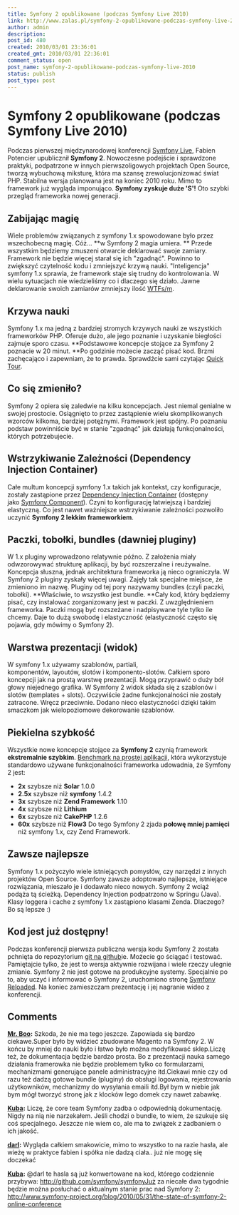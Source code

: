 ```yaml
---
title: Symfony 2 opublikowane (podczas Symfony Live 2010)
link: http://www.zalas.pl/symfony-2-opublikowane-podczas-symfony-live-2010
author: admin
description: 
post_id: 480
created: 2010/03/01 23:36:01
created_gmt: 2010/03/01 22:36:01
comment_status: open
post_name: symfony-2-opublikowane-podczas-symfony-live-2010
status: publish
post_type: post
---
```


<!--Podczas pierwszej międzynarodowej konferencji Symfony Live, Fabien Potencier upublicznił Symfony 2. Nowoczesne podejście i sprawdzone praktyki, podpatrzone w innych pierwszoligowych projektach Open Source, tworzą wybuchową miksturę, która ma szansę zrewolucjonizować świat PHP.-->

# Symfony 2 opublikowane (podczas Symfony Live 2010)

Podczas pierwszej międzynarodowej konferencji [Symfony Live](/symfony-live-2010), Fabien Potencier upublicznił **Symfony 2**. Nowoczesne podejście i sprawdzone praktyki, podpatrzone w innych pierwszoligowych projektach Open Source, tworzą wybuchową miksturę, która ma szansę zrewolucjonizować świat PHP. Stabilna wersja planowana jest na koniec 2010 roku. Mimo to framework już wygląda imponująco. **Symfony zyskuje duże 'S'!** Oto szybki przegląd frameworka nowej generacji. 

## Zabijając magię

Wiele problemów związanych z symfony 1.x spowodowane było przez wszechobecną magię. Cóż... **w Symfony 2 magia umiera. ** Przede wszystkim będziemy zmuszeni otwarcie deklarować swoje zamiary. Framework nie będzie więcej starał się ich "zgadnąć". Powinno to zwiększyć czytelność kodu i zmniejszyć krzywą nauki. "Inteligencja" symfony 1.x sprawia, że framework staje się trudny do kontrolowania. W wielu sytuacjach nie wiedzieliśmy co i dlaczego się działo. Jawne deklarowanie swoich zamiarów zmniejszy ilość [WTFs/m](http://www.osnews.com/story/19266/WTFs_m). 

## Krzywa nauki

Symfony 1.x ma jedną z bardziej stromych krzywych nauki ze wszystkich frameworków PHP. Oferuje dużo, ale jego poznanie i uzyskanie biegłości zajmuje sporo czasu. **Podstawowe koncepcje stojące za Symfony 2 poznacie w 20 minut. **Po godzinie możecie zacząć pisać kod. Brzmi zachęcająco i zapewniam, że to prawda. Sprawdźcie sami czytając [Quick Tour](http://symfony-reloaded.org/learn). 

## Co się zmieniło?

Symfony 2 opiera się zaledwie na kilku koncepcjach. Jest niemal genialne w swojej prostocie. Osiągnięto to przez zastąpienie wielu skomplikowanych wzorców kilkoma, bardziej potężnymi. Framework jest spójny. Po poznaniu podstaw powinniście być w stanie "zgadnąć" jak działają funkcjonalności, których potrzebujecie. 

## Wstrzykiwanie Zależności (Dependency Injection Container)

Całe multum koncepcji symfony 1.x takich jak kontekst, czy konfiguracje, zostały zastąpione przez [Dependency Injection Container](http://components.symfony-project.org/dependency-injection/) (dostępny jako [Symfony Component](http://components.symfony-project.org/)). Czyni to konfigurację łatwiejszą i bardziej elastyczną. Co jest nawet ważniejsze wstrzykiwanie zależności pozwoliło uczynić **Symfony 2 lekkim frameworkiem**. 

## Paczki, tobołki, bundles (dawniej pluginy)

W 1.x pluginy wprowadzono relatywnie późno. Z założenia miały odwzorowywać strukturę aplikacji, by być rozszerzalne i reużywalne. Koncepcja słuszna, jednak architektura frameworka ją nieco ograniczyła. W Symfony 2 pluginy zyskały więcej uwagi. Zajęły tak specjalne miejsce, że zmieniono im nazwę. Pluginy od tej pory nazywamy bundles (czyli paczki, tobołki). **Właściwie, to wszystko jest bundle. **Cały kod, który będziemy pisać, czy instalować zorganizowany jest w paczki. Z uwzględnieniem frameworka. Paczki mogą być rozszeżane i nadpisywane tyle tylko ile chcemy. Daje to dużą swobodę i elastyczność (elastyczność często się pojawia, gdy mówimy o Symfony 2). 

## Warstwa prezentacji (widok)

W symfony 1.x używamy szablonów, partiali, komponentów, layoutów, slotów i komponento-slotów. Całkiem sporo koncepcji jak na prostą warstwę prezentacji. Mogą przyprawić o duży bół głowy niejednego grafika. W Symfony 2 widok składa się z szablonów i slotów (templates + slots). Oczywiście żadne funkcjonalności nie zostały zatracone. Wręcz przeciwnie. Dodano nieco elastyczności dzięki takim smaczkom jak wielopoziomowe dekorowanie szablonów. 

## Piekielna szybkość

Wszystkie nowe koncepcje stojące za **Symfony 2** czynią framework **ekstremalnie szybkim**. [Benchmark na prostej aplikacji](http://symfony-reloaded.org/fast), która wykorzystuje standardowo używane funkcjonalności frameworka udowadnia, że Symfony 2 jest: 

  * **2x** szybsze niż **Solar** 1.0.0
  * **2.5x** szybsze niż **symfony** 1.4.2
  * **3x** szybsze niż **Zend Framework** 1.10
  * **4x** szybsze niż **Lithium**
  * **6x** szybsze niż **CakePHP** 1.2.6
  * **60x** szybsze niż **Flow3**
Do tego Symfony 2 zjada **połowę mniej pamięci** niż symfony 1.x, czy Zend Framework. 

## Zawsze najlepsze

Symfony 1.x pożyczyło wiele istniejących pomysłów, czy narzędzi z innych projektów Open Source. Symfony zawsze adoptowało najlepsze, istniejące rozwiązania, mieszało je i dodawało nieco nowych. Symfony 2 wciąż podąża tą ścieżką. Dependency Injection podpatrzono w Springu (Java). Klasy loggera i cache z symfony 1.x zastąpiono klasami Zenda. Dlaczego? Bo są lepsze :) 

## Kod jest już dostępny!

Podczas konferencji pierwsza publiczna wersja kodu Symfony 2 została pchnięta do repozytorium [git na github](http://github.com/symfony/symfony)ie. Możecie go ściągać i testować. Pamiętajcie tylko, że jest to wersja aktywnie rozwijana i wiele rzeczy ulegnie zmianie. Symfony 2 nie jest gotowe na produkcyjne systemy. Specjalnie po to, aby uczyć i informować o Symfony 2, uruchomiono stronę [Symfony Reloaded](http://symfony-reloaded.org/). Na koniec zamieszczam prezentację i jej nagranie wideo z konferencji.

## Comments

**[Mr. Boo](#2996 "2010-04-02 10:35:16"):** Szkoda, że nie ma tego jeszcze. Zapowiada się bardzo ciekawe.Super było by widzieć zbudowane Magento na Symfony 2. W końcu by mniej do nauki było i łatwo było można modyfikować sklep.Liczę też, że dokumentacja będzie bardzo prosta. Bo z prezentacji nauka samego działania framerowka nie będzie problemem tylko co formularzami, mechanizmami generujące panele administracyjne itd.Ciekawi mnie czy od razu też dadzą gotowe bundle (pluginy) do obsługi logowania, rejestrowania użytkowników, mechanizmy do wysyłania emaili itd.Był bym w niebie jak bym mógł tworzyć stronę jak z klocków lego domek czy nawet zabawkę.

**[Kuba](#2997 "2010-04-03 05:25:49"):** Liczę, że core team Symfony zadba o odpowiednią dokumentację. Nigdy na nią nie narzekałem. Jeśli chodzi o bundle, to wiem, że szukuje się coś specjalnego. Jeszcze nie wiem co, ale ma to związek z zadbaniem o ich jakość.

**[darl](#3001 "2010-06-11 01:32:29"):** Wygląda całkiem smakowicie, mimo to wszystko to na razie hasła, ale wieżę w praktyce fabien i spółka nie dadzą ciała.. już nie mogę się doczekać

**[Kuba](#3003 "2010-06-12 15:00:35"):** @darl te hasla są już konwertowane na kod, którego codziennie przybywa: http://github.com/symfony/symfonyJuż za niecałe dwa tygodnie będzie można posłuchać o aktualnym stanie prac nad Symfony 2: http://www.symfony-project.org/blog/2010/05/31/the-state-of-symfony-2-online-conference

